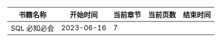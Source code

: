 | 书籍名称     | 开始时间   | 当前章节 | 当前页数 | 结束时间 |
| ------------ | ---------- | -------- | -------- | -------- |
| SQL 必知必会 | 2023-06-16 | 7        |          |          |

